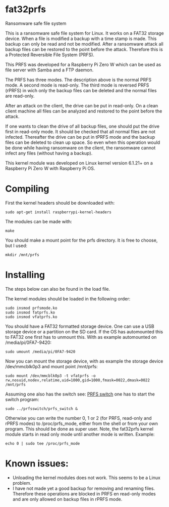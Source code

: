 # fat32prfs
Ransomware safe file system

This is a ransomware safe file system for Linux. It works on a FAT32 storage device. When a file is modified a backup with a time stamp is made. This backup can only be read and not be modified. After a ransomware attack all backup files can be restored to the point before the attack. Therefore this is a Protected Reversible File System (PRFS).

This PRFS was developed for a Raspberry Pi Zero W which can be used as file server with Samba and a FTP daemon. 

The PRFS has three modes. The description above is the normal PRFS mode. A second mode is read-only. The third mode is reversed PRFS (rPRFS) in wich only the backup files can be deleted and the normal files are read-only.

After an attack on the client, the drive can be put in read-only. On a clean client machine all files can be analyzed and restored to the point before the attack.

If one wants to clean the drive of all backup files, one should put the drive first in read-only mode. It should be checked that all normal files are not infected. Thereafter the drive can be put in tPRFS mode and the backup files can be deleted to clean up space. So even when this operation would be done while having ransomware on the client, the ransomware cannot infect any files (without having a backup). 

This kernel module was developed on Linux kernel version 6.1.21+ on a Raspberry Pi Zero W with Raspberry Pi OS.

# Compiling
First the kernel headers should be downloaded with:
```
sudo apt-get install raspberrypi-kernel-headers
```

The modules can be made with:
```
make
```

You should make a mount point for the prfs directory. It is free to choose, but I used:
```
mkdir /mnt/prfs
```

# Installing 
The steps below can also be found in the load file.

The kernel modules should be loaded in the following order: 
```
sudo insmod prfsmode.ko
sudo insmod fatprfs.ko
sudo insmod vfatprfs.ko
```

You should have a FAT32 formatted storage device. One can use a USB storage device or a partition on the SD card. If the OS has automounted this to FAT32 one first has to unmount this. With as example automounted on /media/pi/0FA7-9420:
```
sudo umount /media/pi/0FA7-9420
```

Now you can mount the storage device, with as example the storage device /dev/mmcblk0p3 and mount point /mnt/prfs:
```
sudo mount /dev/mmcblk0p3 -t vfatprfs -o rw,nosuid,nodev,relatime,uid=1000,gid=1000,fmask=0022,dmask=0022 /mnt/prfs
```

Assuming one also has the switch see: [PRFS switch](https://github.com/elbojvv/prfsswitch) one has to start the switch program:
```
sudo ../prfsswitch/prfs_switch &
```

Otherwise you can write the number 0, 1 or 2 (for PRFS, read-only and rPRFS modes) to /proc/prfs_mode, either from the shell or from your own program. This should be done as super user. Note, the fat32prfs kernel module starts in read only mode until another mode is written. Example:
```
echo 0 | sudo tee /proc/prfs_mode 
```

# Known issues:
- Unloading the kernel modules does not work. This seems to be a Linux problem.
- I have not made yet a good backup for removing and renaming files. Therefore these operations are blocked in PRFS en read-only modes and are only allowed on backup files in rPRFS mode. 
